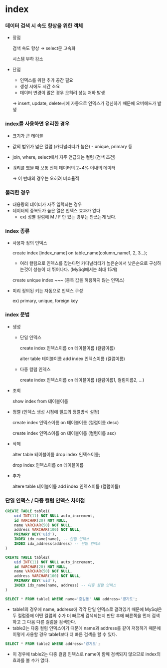 # index

### 데이터 검색 시 속도 향상을 위한 객체

- 장점
    
    검색 속도 향상 → select문 고속화
    
    시스템 부하 감소
    
- 단점
    - 인덱스를 위한 추가 공간 필요
    - 생성 시에도 시간 소요
    - 데이터 변경이 많은 경우 오히려 성능 저하 발생
    
     → insert, update, delete시에 자동으로 인덱스가 갱신하기 때문에 오버헤드가 발생
    

### index를 사용하면 유리한 경우

- 크기가 큰 테이블
- 값의 범위가 넓은 컬럼 (카디널리티가 높은) - unique, primary 등
- join, where, select에서 자주 언급되는 컬럼 (검색 조건)
- 쿼리를 했을 때 보통 전체 데이터의 2~4% 이내의 데이터
    
    → 이 반대의 경우는 오히려 비효율적
    

### 불리한 경우

- 대용량의 데이터가 자주 입력되는 경우
- 데이터의 중복도가 높은 열은 인덱스 효과가 없다
    - ex) 성별 컬럼에 M / F 만 있는 경우는 안쓰는게 낫다.

### index 종류

- 사용자 정의 인덱스
    
    create index [index_name] on table_name(column_name1, 2, 3…);
    
    - 여러 컬럼으로 인덱스를 잡는다면 카디널리티가 높은순에서 낮은순으로 구성하는것이 성능이 더 뛰어나다. (MySql에서는 최대 15개)
    
    create unique index ~~~ (중복 값을 허용하지 않는 인덱스)
    
- 미리 정의된 키는 자동으로 인덱스 구성
    
    ex) primary, unique, foreign key
    

### index 문법

- 생성
    - 단일 인덱스
        
        create index 인덱스이름 on 테이블이름 (컬럼이름)
        
        alter table 테이블이름 add index 인덱스이름 (컬럼이름)
        
    - 다중 컬럼 인덱스
        
        create index 인덱스이름 on 테이블이름 (컬럼이름1, 컬럼이름2, …)
        
- 조회
    
    show index from 테이블이름
    
- 정렬 (인덱스 생성 시점에 필드의 정렬방식 설정)
    
    create index 인덱스이름 on 테이블이름 (컬럼이름 desc)
    
    create index 인덱스이름 on 테이블이름 (컬럼이름 asc)
    
- 삭제
    
    alter table 테이블이름 drop index 인덱스이름;
    
    drop index 인덱스이름 on 테이블이름
    
- 추가
    
    altere table 테이블이름 add index 인덱스이름 (컬럼이름)
    

### 단일 인덱스 / 다중 컬럼 인덱스 차이점

```sql
CREATE TABLE table1(
    uid INT(11) NOT NULL auto_increment,
    id VARCHAR(20) NOT NULL,
    name VARCHAR(50) NOT NULL,
    address VARCHAR(100) NOT NULL,
    PRIMARY KEY('uid'),
    INDEX idx_name(name), -- 단일 인덱스
    INDEX idx_address(address) -- 단일 인덱스
)

CREATE TABLE table2(
    uid INT(11) NOT NULL auto_increment,
    id VARCHAR(20) NOT NULL,
    name VARCHAR(50) NOT NULL,
    address VARCHAR(100) NOT NULL,
    PRIMARY KEY('uid'),
    INDEX idx_name(name, address) -- 다중 컬럼 인덱스 
)
```

```sql
SELECT * FROM table1 WHERE name='홍길동' AND address='경기도';
```

- table1의 경우에 name, address에 각각 단일 인덱스로 걸려있기 때문에 MySql은 두 컬럼중에 어떤 컬럼의 수가 더 빠르게 검색되는지 판단 후에 빠른쪽을 먼저 검색하고 그 다음 다른 컬럼을 검색한다.
- table2는 다중 컬럼 인덱스이기 때문에 name과 address를 같이 저정하기 때문에 이렇게 사용할 경우 table1보다 더 빠른 검색을 할 수 있다.

```sql
SELECT * FROM table2 WHERE address='경기도';
```

- 이 경우에 table2는 다중 컬럼 인덱스로 name이 함께 검색되지 않으므로 index의 효과를 볼 수가 없다.
